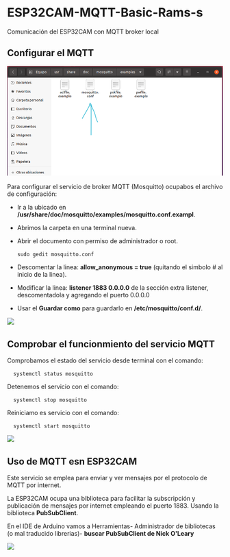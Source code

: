 # ESP32CAM-MQTT-Basic-Rams-s
Comunicación del ESP32CAM con MQTT broker local

## Configurar el MQTT

![](https://github.com/RamsesOrtiz36/ESP32CAM-MQTT-Basic-Rams-s/blob/main/Configuraci%C3%B3n%20MQTT/Configuraci%C3%B3n%20mqtt%20original%20a%20modificar%20con%20sudo%20gedit.png)

Para configurar el servicio de broker MQTT (Mosquitto) ocupabos el archivo de configuración:
+ Ir a la ubicado en **/usr/share/doc/mosquitto/examples/mosquitto.conf.exampl**.
+ Abrimos la carpeta en una terminal nueva. 
+ Abrir el documento con permiso de administrador o root.

      sudo gedit mosquitto.conf
      
+ Descomentar la linea: **allow_anonymous = true** (quitando el simbolo # al inicio de la linea).
+ Modificar la linea: **listener 1883 0.0.0.0** de la sección extra listener, descomentadola y agregando el puerto 0.0.0.0
+ Usar el **Guardar como** para guardarlo en **/etc/mosquitto/conf.d/**.

![](https://github.com/RamsesOrtiz36/ESP32CAM-MQTT-Basic-Rams-s/blob/main/Configuraci%C3%B3n%20MQTT/Guardar%20archivo%20mqtt%20reconfigurado.png)

## Comprobar el funcionmiento del servicio MQTT

Comprobamos el estado del servicio desde terminal con el comando:

      systemctl status mosquitto
      
Detenemos el servicio con el comando:

      systemctl stop mosquitto

Reiniciamo es servicio con el comando:

      systemctl start mosquitto
      
![](https://github.com/RamsesOrtiz36/ESP32CAM-MQTT-Basic-Rams-s/blob/main/Configuraci%C3%B3n%20MQTT/reconfigurar%20mosquitto.png)

## Uso de MQTT esn ESP32CAM
Este servicio se emplea para enviar y ver mensajes por el protocolo de MQTT por internet.

La ESP32CAM ocupa una biblioteca para facilitar la subscripción y publicación de mensajes por internet empleando el puerto 1883.
Usando la biblioteca **PubSubClient**.

En el IDE de Arduino vamos a Herramientas- Administrador de bibliotecas (o mal traducido librerias)- **buscar PubSubClient de Nick O'Leary**

![](https://github.com/RamsesOrtiz36/ESP32CAM-MQTT-Basic-Rams-s/blob/main/Configuraci%C3%B3n%20MQTT/ESP32CAM%20MQTT%20Biblioteca.png)

